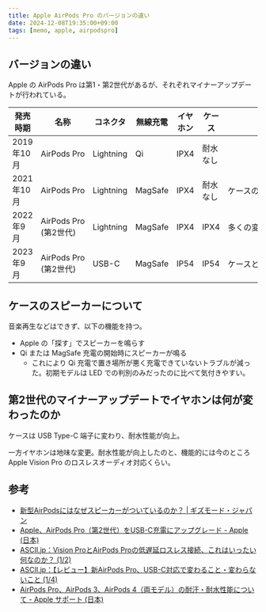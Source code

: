 ```yaml
---
title: Apple AirPods Pro のバージョンの違い
date: 2024-12-08T19:35:00+09:00
tags: [memo, apple, airpodspro]
---
```


## バージョンの違い

Apple の AirPods Pro は第1・第2世代があるが、それぞれマイナーアップデートが行われている。

| 発売時期 | 名称 | コネクタ | 無線充電 | イヤホン | ケース | 備考 |
| --- | --- | --- | --- | --- | --- | --- |
| 2019年10月 | <nobr>AirPods Pro</nobr> | Lightning | Qi | IPX4 | 耐水なし |  |
| 2021年10月 | <nobr>AirPods Pro</nobr> | Lightning | MagSafe | IPX4 | 耐水なし | ケースのみ変更 |
| 2022年9月 | AirPods Pro (第2世代) | Lightning | MagSafe | IPX4 | IPX4 | <nobr>多くの変更 (スワイプで音量変更、ケースにストラップホール・スピーカーが追加など)</nobr> |
| 2023年9月 | AirPods Pro (第2世代) | USB-C | MagSafe | IP54 | IP54 | ケースとイヤホンの変更 |

## ケースのスピーカーについて

音楽再生などはできず、以下の機能を持つ。

- Apple の「探す」でスピーカーを鳴らす
- Qi または MagSafe 充電の開始時にスピーカーが鳴る
  - これにより Qi 充電で置き場所が悪く充電できていないトラブルが減った。初期モデルは LED での判別のみだったのに比べて気付きやすい。


## 第2世代のマイナーアップデートでイヤホンは何が変わったのか

ケースは USB Type-C 端子に変わり、耐水性能が向上。

一方イヤホンは地味な変更。耐水性能が向上したのと、機能的には今のところ Apple Vision Pro のロスレスオーディオ対応くらい。

## 参考

- [新型AirPodsにはなぜスピーカーがついているのか？ | ギズモード・ジャパン](https://www.gizmodo.jp/2022/09/airpods-speaker.html)
- [Apple、AirPods Pro（第2世代）をUSB-C充電にアップグレード - Apple (日本)](https://www.apple.com/jp/newsroom/2023/09/apple-upgrades-airpods-pro-2nd-generation-with-usb-c-charging/)
- [ASCII.jp：Vision ProとAirPods Proの低遅延ロスレス接続、これはいったい何なのか？ (1/2)](https://ascii.jp/elem/000/004/157/4157126/)
- [ASCII.jp：【レビュー】新AirPods Pro、USB-C対応で変わること・変わらないこと (1/4)](https://ascii.jp/elem/000/004/164/4164204/)
- [AirPods Pro、AirPods 3、AirPods 4（両モデル）の耐汗・耐水性能について - Apple サポート (日本)](https://support.apple.com/ja-jp/105046)
